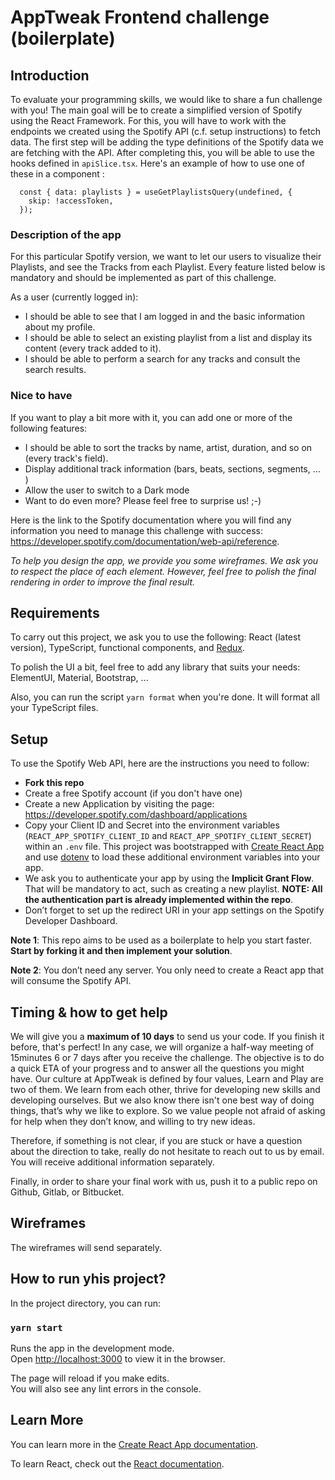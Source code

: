 # AppTweak Frontend challenge (boilerplate)

## Introduction

To evaluate your programming skills, we would like to share a fun challenge with you! The main goal will be to create a simplified version of Spotify using the React Framework. For this, you will have to work with the endpoints we created using the Spotify API (c.f. setup instructions) to fetch data.
The first step will be adding the type definitions of the Spotify data we are fetching with the API.
After completing this, you will be able to use the hooks defined in `apiSlice.tsx`. Here's an example of how to use one of these in a component :

```
  const { data: playlists } = useGetPlaylistsQuery(undefined, {
    skip: !accessToken,
  });
```

### Description of the app

For this particular Spotify version, we want to let our users to visualize their Playlists, and see the Tracks from each Playlist. Every feature listed below is mandatory and should be implemented as part of this challenge.

As a user (currently logged in):

- I should be able to see that I am logged in and the basic information about my profile.
- I should be able to select an existing playlist from a list and display its content (every track added to it).
- I should be able to perform a search for any tracks and consult the search results.

### Nice to have

If you want to play a bit more with it, you can add one or more of the following features:

- I should be able to sort the tracks by name, artist, duration, and so on (every track's field).
- Display additional track information (bars, beats, sections, segments, … )
- Allow the user to switch to a Dark mode
- Want to do even more? Please feel free to surprise us! ;-)

Here is the link to the Spotify documentation where you will find any information you need to manage this challenge with success: https://developer.spotify.com/documentation/web-api/reference.

_To help you design the app, we provide you some wireframes. We ask you to respect the place of each element. However, feel free to polish the final rendering in order to improve the final result._

## Requirements

To carry out this project, we ask you to use the following: React (latest version), TypeScript, functional components, and [Redux](https://redux-toolkit.js.org/).

To polish the UI a bit, feel free to add any library that suits your needs: ElementUI, Material, Bootstrap, ...

Also, you can run the script `yarn format` when you're done. It will format all your TypeScript files.

## Setup

To use the Spotify Web API, here are the instructions you need to follow:

- **Fork this repo**
- Create a free Spotify account (if you don't have one)
- Create a new Application by visiting the page: https://developer.spotify.com/dashboard/applications
- Copy your Client ID and Secret into the environment variables (`REACT_APP_SPOTIFY_CLIENT_ID` and `REACT_APP_SPOTIFY_CLIENT_SECRET`) within an `.env` file. This project was bootstrapped with [Create React App](https://github.com/facebook/create-react-app) and use [dotenv](https://www.npmjs.com/package/dotenv) to load these additional environment variables into your app.
- We ask you to authenticate your app by using the **Implicit Grant Flow**. That will be mandatory to act, such as creating a new playlist. **NOTE: All the authentication part is already implemented within the repo**.
- Don’t forget to set up the redirect URI in your app settings on the Spotify Developer Dashboard.

**Note 1**: This repo aims to be used as a boilerplate to help you start faster. **Start by forking it and then implement your solution**.

**Note 2**: You don’t need any server. You only need to create a React app that will consume the Spotify API.

## Timing & how to get help

We will give you a **maximum of 10 days** to send us your code. If you finish it before, that's perfect! In any case, we will organize a half-way meeting of 15minutes 6 or 7 days after you receive the challenge. The objective is to do a quick ETA of your progress and to answer all the questions you might have. Our culture at AppTweak is defined by four values, Learn and Play are two of them. We learn from each other, thrive for developing new skills and developing ourselves. But we also know there isn't one best way of doing things, that’s why we like to explore. So we value people not afraid of asking for help when they don’t know, and willing to try new ideas.

Therefore, if something is not clear, if you are stuck or have a question about the direction to take, really do not hesitate to reach out to us by email. You will receive additional information separately.

Finally, in order to share your final work with us, push it to a public repo on Github, Gitlab, or Bitbucket.

## Wireframes

The wireframes will send separately.

## How to run yhis project?

In the project directory, you can run:

### `yarn start`

Runs the app in the development mode.\
Open [http://localhost:3000](http://localhost:3000) to view it in the browser.

The page will reload if you make edits.\
You will also see any lint errors in the console.

## Learn More

You can learn more in the [Create React App documentation](https://facebook.github.io/create-react-app/docs/getting-started).

To learn React, check out the [React documentation](https://reactjs.org/).
